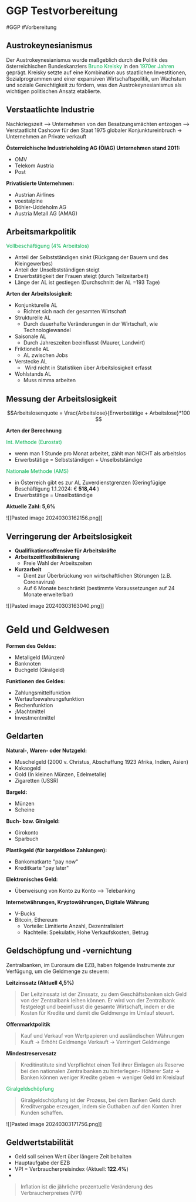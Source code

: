 # GGP Testvorbereitung
#GGP #Vorbereitung 

## Austrokeynesianismus

Der Austrokeynesianismus wurde maßgeblich durch die Politik des österreichischen Bundeskanzlers <span style="color:#00b050">Bruno Kreisky</span> in den <span style="color:#00b050">1970er Jahren</span> geprägt. Kreisky setzte auf eine Kombination aus staatlichen Investitionen, Sozialprogrammen und einer expansiven Wirtschaftspolitik, um Wachstum und soziale Gerechtigkeit zu fördern, was den Austrokeynesianismus als wichtigen politischen Ansatz etablierte.

## Verstaatlichte Industrie

Nachkriegszeit --> Unternehmen von den Besatzungsmächten entzogen --> Verstaatlicht
Cashcow für den Staat
1975 globaler Konjunktureinbruch -> Unternehmen an Private verkauft

**Österreichische Industrieholding AG (ÖIAG) Unternehmen stand 2011:**
- OMV
- Telekom Austria
- Post

**Privatisierte Unternehmen:**
- Austrian Airlines
- voestalpine
- Böhler-Uddeholm AG
- Austria Metall AG (AMAG)


## Arbeitsmarkpolitik

<span style="color:#00b050">Vollbeschäftigung (4% Arbeitslos)</span>

- Anteil der Selbstständigen sinkt (Rückgang der Bauern und des Kleingewerbes)
- Anteil der Unselbstständigen steigt
- Erwerbstätigkeit der Frauen steigt (durch Teilzeitarbeit)
- Länge der AL ist gestiegen (Durchschnitt der AL =193 Tage)

**Arten der Arbeitslosigkeit:**
- Konjunkturelle AL
	- Richtet sich nach der gesamten Wirtschaft
- Strukturelle AL
	- Durch dauerhafte Veränderungen in der Wirtschaft, wie Technologiewandel
- Saisonale AL
	- Durch Jahreszeiten beeinflusst (Maurer, Landwirt)
- Friktionelle AL
	- AL zwischen Jobs
- Verstecke AL
	-  Wird nicht in Statistiken über Arbeitslosigkeit erfasst
- Wohlstands AL
	- Muss nimma arbeiten

## Messung der Arbeitslosigkeit

$$Arbeitslosenquote = \frac{Arbeitslose}{Erwerbstätige + Arbeitslose}*100 $$

**Arten der Berechnung**

<span style="color:#00b050">Int. Methode (Eurostat)</span>
- wenn man 1 Stunde pro Monat arbeitet, zählt man NICHT als arbeitslos
- Erwerbstätige = Selbstständigen + Unselbstständige

<span style="color:#00b050">Nationale Methode (AMS)</span>
- in Österreich gibt es zur AL Zuverdienstgrenzen 
  (Geringfügige Beschäftigung 1.1.2024: € **518,44**  )
- Erwerbstätige = Unselbständige

**Aktuelle Zahl: 5,6%**
  
![[Pasted image 20240303162156.png]]

## Verringerung der Arbeitslosigkeit

- **Qualifikationsoffensive für Arbeitskräfte**
- **Arbeitszeitflexibilisierung**
	- Freie Wahl der Arbeitszeiten
- **Kurzarbeit**
	- Dient zur Überbrückung von wirtschaftlichen Störungen (z.B. Coronavirus)
	- Auf 6 Monate beschränkt (bestimmte Voraussetzungen auf 24 Monate erweiterbar)

![[Pasted image 20240303163040.png]]


# Geld und Geldwesen

**Formen des Geldes:**
- Metallgeld (Münzen)
- Banknoten
- Buchgeld (Giralgeld)

**Funktionen des Geldes:**
- Zahlungsmittelfunktion
- Wertaufbewahrungsfunktion
- Rechenfunktion
- ;Machtmittel
- Investmentmittel

## Geldarten

**Natural-, Waren- oder Nutzgeld:**
- Muschelgeld (2000 v. Christus, Abschaffung 1923 Afrika, Indien, Asien)
- Kakaogeld
- Gold (In kleinen Münzen, Edelmetalle)
- Zigaretten (USSR)

**Bargeld:**
- Münzen
- Scheine

**Buch- bzw. Giralgeld:**
- Girokonto
- Sparbuch

**Plastikgeld (für bargeldlose Zahlungen):**
- Bankomatkarte "pay now"
- Kreditkarte "pay later"

**Elektronisches Geld:**
- Überweisung von Konto zu Konto  --> Telebanking

**Internetwährungen, Kryptowährungen, Digitale Währung**
- V-Bucks
- Bitcoin, Ethereum 
	- Vorteile: Limitierte Anzahl, Dezentralisiert
	- Nachteile: Spekulativ, Hohe Verkaufskosten, Betrug


## Geldschöpfung und -vernichtung

Zentralbanken, im Euroraum die EZB, haben folgende Instrumente zur Verfügung, um die Geldmenge zu steuern:

**Leitzinssatz (Aktuell 4,5%)**
>Der Leitzinssatz ist der Zinssatz, zu dem Geschäftsbanken sich Geld von der Zentralbank leihen können. Er wird von der Zentralbank festgelegt und beeinflusst die gesamte Wirtschaft, indem er die Kosten für Kredite und damit die Geldmenge im Umlauf steuert.

**Offenmarktpolitik**
>Kauf und Verkauf von Wertpapieren und ausländischen Währungen
>Kauft -> Erhöht Geldmenge
>Verkauft -> Verringert Geldmenge

**Mindestreservesatz**
>Kreditinstitute sind Verpflichtet einen Teil ihrer Einlagen als Reserve bei den nationalen Zentralbanken zu hinterlegen-
>Höherer Satz -> Banken können weniger Kredite geben -> weniger Geld im Kreislauf 


<span style="color:#00b050">Giralgeldschöpfung</span>
>Giralgeldschöpfung ist der Prozess, bei dem Banken Geld durch Kreditvergabe erzeugen, indem sie Guthaben auf den Konten ihrer Kunden schaffen.

![[Pasted image 20240303171756.png]]

## Geldwertstabilität

- Geld soll seinen Wert über längere Zeit behalten
- Hauptaufgabe der EZB
- VPI = Verbraucherpreisindex  (Aktuell: **122.4%**)
- 
>Inflation ist die jährliche prozentuelle Veränderung des Verbraucherpreises (VPI)